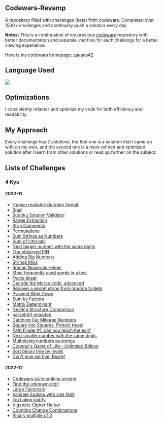 ## Codewars-Revamp

A repository filled with challenges (kata) from codewars. Completed over 1500+ challenges and continually push a solution every day.

**Notes:** This is a continuation of my previous [codewars](https://github.com/zavans42/Codewars) repository with better documentation and separate .md files for each challenge for a better viewing experience. 

Here is my codewars homepage: [zavans42](https://www.codewars.com/users/zavans42)

## Language Used

<img src="https://img.shields.io/static/v1?label=|&message=JAVASCRIPT&color=3c7f5d&style=plastic&logo=javascript"/>

## Optimizations

I consistently refactor and optimize my code for both efficiency and readability. 

## My Approach

Every challenge has 2 solutions, the first one is a solution that I came up with on my own, and the second one is a more refined and optimized solution after I learn from other solutions or read up further on the subject.

## Lists of Challenges

### 4 Kyu

#### 2022-11
* [Human readable duration format](codewars/4kyu//2022-11/2022-11-01.md)
* [Snail](codewars/4kyu//2022-11/2022-11-02.md)
* [Sudoku Solution Validator](codewars/4kyu//2022-11/2022-11-03.md)
* [Range Extraction](codewars/4kyu//2022-11/2022-11-04.md)
* [Strip Comments](codewars/4kyu//2022-11/2022-11-05.md)
* [Permutations](codewars/4kyu//2022-11/2022-11-06.md)
* [Sum Strings as Numbers](codewars/4kyu//2022-11/2022-11-07.md)
* [Sum of Intervals](codewars/4kyu//2022-11/2022-11-08.md)
* [Next bigger number with the same digits](codewars/4kyu//2022-11/2022-11-09.md)
* [The observed PIN](codewars/4kyu//2022-11/2022-11-10.md)
* [Adding Big Numbers](codewars/4kyu//2022-11/2022-11-11.md)
* [Strings Mixs](codewars/4kyu//2022-11/2022-11-12.md)
* [Roman Numerals Helper](codewars/4kyu//2022-11/2022-11-13.md)
* [Most frequently used words in a text](codewars/4kyu//2022-11/2022-11-14.md)
* [Twice linear](codewars/4kyu//2022-11/2022-11-15.md)
* [Decode the Morse code, advanced](codewars/4kyu//2022-11/2022-11-16.md)
* [Recover a secret string from random triplets](codewars/4kyu//2022-11/2022-11-17.md)
* [Pyramid Slide Down](codewars/4kyu//2022-11/2022-11-18.md)
* [Sum by Factors](codewars/4kyu//2022-11/2022-11-19.md)
* [Matrix Determinant](codewars/4kyu//2022-11/2022-11-20.md)
* [Nesting Structure Comparison](codewars/4kyu//2022-11/2022-11-21.md)
* [parseInt() reloaded](codewars/4kyu//2022-11/2022-11-22.md)
* [Catching Car Mileage Numbers](codewars/4kyu//2022-11/2022-11-23.md)
* [Square into Squares. Protect trees!](codewars/4kyu//2022-11/2022-11-24.md)
* [Path Finder #1: can you reach the exit?](codewars/4kyu//2022-11/2022-11-25.md)
* [Next smaller number with the same digits](codewars/4kyu//2022-11/2022-11-26.md)
* [Multiplying numbers as strings](codewars/4kyu//2022-11/2022-11-27.md)
* [Conway's Game of Life - Unlimited Edition](codewars/4kyu//2022-11/2022-11-28.md)
* [Sort binary tree by levels](codewars/4kyu//2022-11/2022-11-29.md)
* [Don't give me five! Really!](codewars/4kyu//2022-11/2022-11-30.md)

#### 2022-12
* [Codewars style ranking system](codewars/4kyu//2022-12/2022-12-01.md)
* [Find the unknown digit](codewars/4kyu//2022-12/2022-12-02.md)
* [Large Factorials](codewars/4kyu//2022-12/2022-12-03.md)
* [Validate Sudoku with size NxN](codewars/4kyu//2022-12/2022-12-04.md)
* [Text align justify](codewars/4kyu//2022-12/2022-12-05.md)
* [Vigenère Cipher Helper](codewars/4kyu//2022-12/2022-12-06.md)
* [Counting Change Combinations](codewars/4kyu//2022-12/2022-12-07.md)
* [Binary multiple of 3](codewars/4kyu//2022-12/2022-12-08.md)
